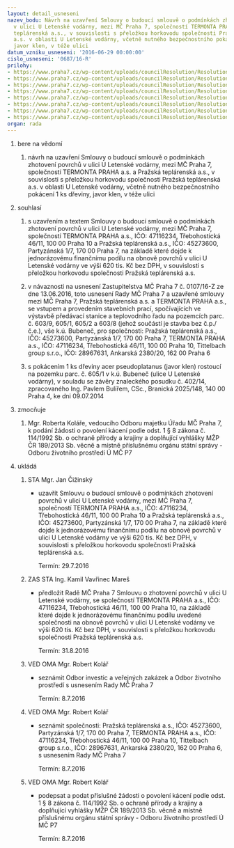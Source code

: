 ```yaml
---
layout: detail_usneseni
nazev_bodu: Návrh na uzavření Smlouvy o budoucí smlouvě o podmínkách zhotovení povrchů
  v ulici U Letenské vodárny, mezi MČ Praha 7, společností TERMONTA PRAHA a.s. a Pražská
  teplárenská a.s., v souvislosti s přeložkou horkovodu společnosti Pražská teplárenská
  a.s. v oblasti U Letenské vodárny, včetně nutného bezpečnostního pokácení 1 ks dřeviny,
  javor klen, v téže ulici
datum_vzniku_usneseni: '2016-06-29 00:00:00'
cislo_usneseni: '0687/16-R'
prilohy:
- https://www.praha7.cz/wp-content/uploads/councilResolution/Resolutions/27947/export/DZ_Termonta1~80452.docx
- https://www.praha7.cz/wp-content/uploads/councilResolution/Resolutions/27947/export/DZ_Termonta1~80451.docx
- https://www.praha7.cz/wp-content/uploads/councilResolution/Resolutions/27947/export/02_Termonta12~80450.docx
- https://www.praha7.cz/wp-content/uploads/councilResolution/Resolutions/27947/export/03_Termonta1~80449.pdf
- https://www.praha7.cz/wp-content/uploads/councilResolution/Resolutions/27947/export/04_Termonta1~80448.pdf
- https://www.praha7.cz/wp-content/uploads/councilResolution/Resolutions/27947/export/05_Termonta1~80447.pdf
- https://www.praha7.cz/wp-content/uploads/councilResolution/Resolutions/27947/export/06_Termonta1~80446.pdf
- https://www.praha7.cz/wp-content/uploads/councilResolution/Resolutions/27947/export/export~298307.pdf
organ: rada
---
```

<ol id="urzList" class="urzList_view"><li id="" class="urzClass1"><span name="1">bere na vědomí</span><ol class="urzOlClass"><li style="text-align: left;" id="" class="urzClass2"><span><p>návrh na uzavření Smlouvy o budoucí smlouvě o podmínkách zhotovení povrchů v ulici U Letenské vodárny, mezi MČ Praha 7, společností TERMONTA PRAHA a.s. a Pražská teplárenská a.s., v souvislosti s přeložkou horkovodu společnosti Pražská teplárenská a.s. v oblasti U Letenské vodárny, včetně nutného bezpečnostního pokácení 1 ks dřeviny, javor klen, v téže ulici</p></span></li></ol></li><li id="" class="urzClass1"><span name="26">souhlasí</span><ol class="urzOlClass"><li style="text-align: left;" id="" class="urzClass2"><span><p>s uzavřením a textem Smlouvy o budoucí smlouvě o podmínkách zhotovení povrchů v ulici U Letenské vodárny, mezi MČ Praha 7, společností TERMONTA PRAHA a.s., IČO:&nbsp;47116234,&nbsp;Třebohostická 46/11, 100 00 Praha 10 a&nbsp;Pražská teplárenská a.s., IČO: 45273600, Partyzánská 1/7, 170 00 Praha 7, na základě které dojde k jednorázovému finančnímu podílu na obnově povrchů v ulici U Letenské vodárny ve výši 620 tis. Kč bez DPH, v souvislosti s přeložkou horkovodu společnosti Pražská teplárenská a.s.</p></span></li><li style="text-align: left;" id="" class="urzClass2"><span><p>v návaznosti na usnesení Zastupitelstva MČ Praha 7 č. 0107/16-Z ze dne 13.06.2016, toto usnesení Rady MČ Praha 7 a uzavřené smlouvy mezi MČ Praha 7, Pražská teplárenská a.s. a TERMONTA PRAHA a.s., se vstupem a provedením stavebních prací, spočívajících ve výstavbě předávací stanice a teplovodního řadu na pozemcích parc. č. 603/9, 605/1, 605/2 a 603/8 (jehož součástí je stavba bez č.p./č.e.), vše k.ú. Bubeneč, pro společnosti: Pražská teplárenská a.s., IČO: 45273600, Partyzánská 1/7, 170 00 Praha 7, TERMONTA PRAHA a.s., IČO: 47116234, Třebohostická 46/11, 100 00 Praha 10, Tittelbach group s.r.o., IČO: 28967631, Ankarská 2380/20, 162 00 Praha 6</p></span></li><li style="text-align: left;" id="" class="urzClass2"><span><p>s pokácením 1 ks dřeviny acer pseudoplatanus (javor klen) rostoucí na pozemku parc. č. 605/1 v k.ú. Bubeneč (ulice U Letenské vodárny), v souladu se závěry znaleckého posudku č. 402/14, zpracovaného Ing. Pavlem Bulířem, CSc., Branická 2025/148, 140 00 Praha 4, ke dni 09.07.2014</p></span></li></ol></li><li id="" class="urzClass1"><span name="41">zmocňuje</span><ol class="urzOlClass"><li style="text-align: left;" id="" class="urzClass2"><span><p>Mgr. Roberta Koláře, vedoucího Odboru majetku Úřadu MČ Praha 7, k podání žádosti o povolení kácení podle odst. 1 § 8 zákona č. 114/1992 Sb. o ochraně přírody a krajiny a doplňující vyhlášky MŽP ČR 189/2013 Sb. věcně a místně příslušnému orgánu státní správy - Odboru životního prostředí Ú MČ P7</p></span></li></ol></li><li class="urzClass1" id="urzUkoly"><span name="1">ukládá</span><ol class="urzOlClass"><li class="urzClass2"><span><p>STA Mgr. Jan Čižinský</p></span><ul class="urzUlClass"><li class="urzClass3"><span><p>uzavřít Smlouvu o budoucí smlouvě o podmínkách zhotovení povrchů v ulici U Letenské vodárny, mezi MČ Praha 7, společností TERMONTA PRAHA a.s., IČO: 47116234, Třebohostická 46/11, 100 00 Praha 10 a Pražská teplárenská a.s., IČO: 45273600, Partyzánská 1/7, 170 00 Praha 7, na základě které dojde k jednorázovému finančnímu podílu na obnově povrchů v ulici U Letenské vodárny ve výši 620 tis. Kč bez DPH, v souvislosti s přeložkou horkovodu společnosti Pražská teplárenská a.s.</p></span><span class="urzUkolTermin">  Termín:&nbsp;29.7.2016</span></li></ul></li><li class="urzClass2"><span><p>ZAS STA Ing. Kamil Vavřinec Mareš</p></span><ul class="urzUlClass"><li class="urzClass3"><span><p>předložit Radě MČ Praha 7 Smlouvu o zhotovení povrchů v ulici U Letenské vodárny, se společností TERMONTA PRAHA a.s., IČO: 47116234, Třebohostická 46/11, 100 00 Praha 10, na základě které dojde k jednorázovému finančnímu podílu uvedené společnosti na obnově povrchů v ulici U Letenské vodárny ve výši 620 tis. Kč bez DPH, v souvislosti s přeložkou horkovodu společnosti Pražská teplárenská a.s.</p></span><span class="urzUkolTermin">  Termín:&nbsp;31.8.2016</span></li></ul></li><li class="urzClass2"><span><p>VED OMA Mgr. Robert Kolář</p></span><ul class="urzUlClass"><li class="urzClass3"><span><p>seznámit Odbor investic a veřejných zakázek a Odbor životního prostředí s usnesením Rady MČ Praha 7</p></span><span class="urzUkolTermin">  Termín:&nbsp;8.7.2016</span></li></ul></li><li class="urzClass2"><span><p>VED OMA Mgr. Robert Kolář</p></span><ul class="urzUlClass"><li class="urzClass3"><span><p>seznámit společnosti: Pražská teplárenská a.s., IČO: 45273600, Partyzánská 1/7, 170 00 Praha 7, TERMONTA PRAHA a.s., IČO: 47116234, Třebohostická 46/11, 100 00 Praha 10, Tittelbach group s.r.o., IČO: 28967631, Ankarská 2380/20, 162 00 Praha 6, s usnesením Rady MČ Praha 7</p></span><span class="urzUkolTermin">  Termín:&nbsp;8.7.2016</span></li></ul></li><li class="urzClass2"><span><p>VED OMA Mgr. Robert Kolář</p></span><ul class="urzUlClass"><li class="urzClass3"><span><p>podepsat a podat příslušné žádosti o povolení kácení podle odst. 1 § 8 zákona č. 114/1992 Sb. o ochraně přírody a krajiny a doplňující vyhlášky MŽP ČR 189/2013 Sb. věcně a místně příslušnému orgánu státní správy - Odboru životního prostředí Ú MČ P7</p></span><span class="urzUkolTermin">  Termín:&nbsp;8.7.2016</span></li></ul></li></ol></li></ol>